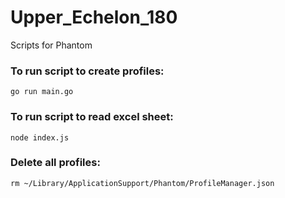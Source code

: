 # Upper_Echelon_180

Scripts for Phantom

### To run script to create profiles:

```
go run main.go
```

### To run script to read excel sheet:

```
node index.js
```

### Delete all profiles:

```
rm ~/Library/ApplicationSupport/Phantom/ProfileManager.json
```
